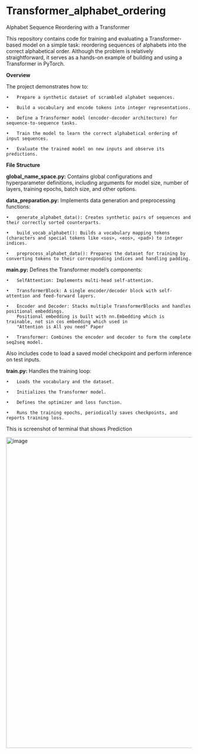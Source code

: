 # Transformer_alphabet_ordering

Alphabet Sequence Reordering with a Transformer

This repository contains code for training and evaluating a Transformer-based model on a simple task: reordering sequences of alphabets into the correct alphabetical order. Although the problem is relatively straightforward, it serves as a hands-on example of building and using a Transformer in PyTorch.

**Overview**

The project demonstrates how to:

	•	Prepare a synthetic dataset of scrambled alphabet sequences.
 
	•	Build a vocabulary and encode tokens into integer representations.
 
	•	Define a Transformer model (encoder-decoder architecture) for sequence-to-sequence tasks.
 
	•	Train the model to learn the correct alphabetical ordering of input sequences.
 
	•	Evaluate the trained model on new inputs and observe its predictions.

 

**File Structure**


**global_name_space.py:**
Contains global configurations and hyperparameter definitions, including arguments for model size, number of layers, training epochs, batch size, and other options.


**data_preparation.py:**
Implements data generation and preprocessing functions:

	•	generate_alphabet_data(): Creates synthetic pairs of sequences and their correctly sorted counterparts.
 
	•	build_vocab_alphabet(): Builds a vocabulary mapping tokens (characters and special tokens like <sos>, <eos>, <pad>) to integer indices.
 
	•	preprocess_alphabet_data(): Prepares the dataset for training by converting tokens to their corresponding indices and handling padding.

 
**main.py:**
Defines the Transformer model’s components:

	•	SelfAttention: Implements multi-head self-attention.
 
	•	TransformerBlock: A single encoder/decoder block with self-attention and feed-forward layers.
 
	•	Encoder and Decoder: Stacks multiple TransformerBlocks and handles positional embeddings. 
 		Positional embedding is built with nn.Embedding which is trainable, not sin cos embedding which used in 
   		"Attention is All you need" Paper
 
	•	Transformer: Combines the encoder and decoder to form the complete seq2seq model.
 
Also includes code to load a saved model checkpoint and perform inference on test inputs.


**train.py:**
Handles the training loop:

	•	Loads the vocabulary and the dataset.
 
	•	Initializes the Transformer model.
 
	•	Defines the optimizer and loss function.
 
	•	Runs the training epochs, periodically saves checkpoints, and reports training loss.




 This is screenshot of terminal that shows Prediction

 <img width="844" alt="image" src="https://github.com/user-attachments/assets/316f2cc2-7f05-42ed-82bd-533804ddb934" />


